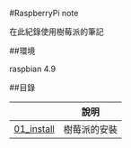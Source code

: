 #RaspberryPi note


在此紀錄使用樹莓派的筆記

##環境

raspbian 4.9

##目錄

|                                            |說明                                         |
|--------------------------------------------|---------------------------------------------|
|[01_install](01_install/)                   |樹莓派的安裝                                 |
